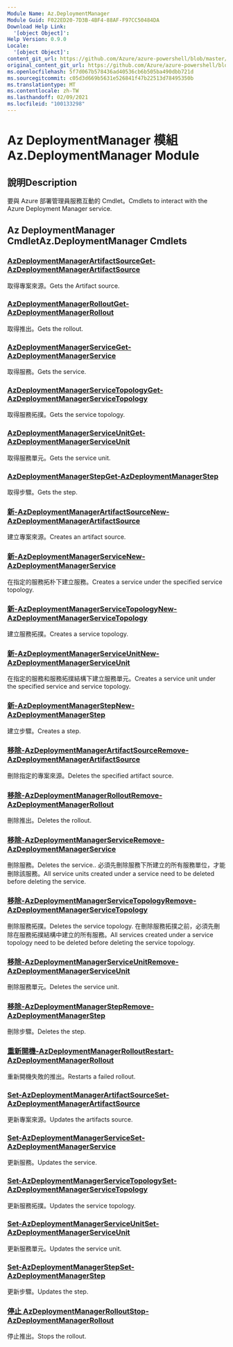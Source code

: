 ```yaml
---
Module Name: Az.DeploymentManager
Module Guid: F022ED20-7D3B-4BF4-88AF-F97CC50484DA
Download Help Link:
  '[object Object]': 
Help Version: 0.9.0
Locale:
  '[object Object]': 
content_git_url: https://github.com/Azure/azure-powershell/blob/master/src/DeploymentManager/DeploymentManager/help/Az.DeploymentManager.md
original_content_git_url: https://github.com/Azure/azure-powershell/blob/master/src/DeploymentManager/DeploymentManager/help/Az.DeploymentManager.md
ms.openlocfilehash: 5f7d067b578436ad40536cb6b505ba490dbb721d
ms.sourcegitcommit: c05d3d669b5631e526841f47b22513d78495350b
ms.translationtype: MT
ms.contentlocale: zh-TW
ms.lasthandoff: 02/09/2021
ms.locfileid: "100133298"
---
```

# <span data-ttu-id="4ff86-101">Az DeploymentManager 模組</span><span class="sxs-lookup"><span data-stu-id="4ff86-101">Az.DeploymentManager Module</span></span>
## <span data-ttu-id="4ff86-102">說明</span><span class="sxs-lookup"><span data-stu-id="4ff86-102">Description</span></span>
<span data-ttu-id="4ff86-103">要與 Azure 部署管理員服務互動的 Cmdlet。</span><span class="sxs-lookup"><span data-stu-id="4ff86-103">Cmdlets to interact with the Azure Deployment Manager service.</span></span>

## <span data-ttu-id="4ff86-104">Az DeploymentManager Cmdlet</span><span class="sxs-lookup"><span data-stu-id="4ff86-104">Az.DeploymentManager Cmdlets</span></span>
### [<span data-ttu-id="4ff86-105">AzDeploymentManagerArtifactSource</span><span class="sxs-lookup"><span data-stu-id="4ff86-105">Get-AzDeploymentManagerArtifactSource</span></span>](Get-AzDeploymentManagerArtifactSource.md)
<span data-ttu-id="4ff86-106">取得專案來源。</span><span class="sxs-lookup"><span data-stu-id="4ff86-106">Gets the Artifact source.</span></span>

### [<span data-ttu-id="4ff86-107">AzDeploymentManagerRollout</span><span class="sxs-lookup"><span data-stu-id="4ff86-107">Get-AzDeploymentManagerRollout</span></span>](Get-AzDeploymentManagerRollout.md)
<span data-ttu-id="4ff86-108">取得推出。</span><span class="sxs-lookup"><span data-stu-id="4ff86-108">Gets the rollout.</span></span>

### [<span data-ttu-id="4ff86-109">AzDeploymentManagerService</span><span class="sxs-lookup"><span data-stu-id="4ff86-109">Get-AzDeploymentManagerService</span></span>](Get-AzDeploymentManagerService.md)
<span data-ttu-id="4ff86-110">取得服務。</span><span class="sxs-lookup"><span data-stu-id="4ff86-110">Gets the service.</span></span>

### [<span data-ttu-id="4ff86-111">AzDeploymentManagerServiceTopology</span><span class="sxs-lookup"><span data-stu-id="4ff86-111">Get-AzDeploymentManagerServiceTopology</span></span>](Get-AzDeploymentManagerServiceTopology.md)
<span data-ttu-id="4ff86-112">取得服務拓撲。</span><span class="sxs-lookup"><span data-stu-id="4ff86-112">Gets the service topology.</span></span>

### [<span data-ttu-id="4ff86-113">AzDeploymentManagerServiceUnit</span><span class="sxs-lookup"><span data-stu-id="4ff86-113">Get-AzDeploymentManagerServiceUnit</span></span>](Get-AzDeploymentManagerServiceUnit.md)
<span data-ttu-id="4ff86-114">取得服務單元。</span><span class="sxs-lookup"><span data-stu-id="4ff86-114">Gets the service unit.</span></span>

### [<span data-ttu-id="4ff86-115">AzDeploymentManagerStep</span><span class="sxs-lookup"><span data-stu-id="4ff86-115">Get-AzDeploymentManagerStep</span></span>](Get-AzDeploymentManagerStep.md)
<span data-ttu-id="4ff86-116">取得步驟。</span><span class="sxs-lookup"><span data-stu-id="4ff86-116">Gets the step.</span></span>

### [<span data-ttu-id="4ff86-117">新-AzDeploymentManagerArtifactSource</span><span class="sxs-lookup"><span data-stu-id="4ff86-117">New-AzDeploymentManagerArtifactSource</span></span>](New-AzDeploymentManagerArtifactSource.md)
<span data-ttu-id="4ff86-118">建立專案來源。</span><span class="sxs-lookup"><span data-stu-id="4ff86-118">Creates an artifact source.</span></span>

### [<span data-ttu-id="4ff86-119">新-AzDeploymentManagerService</span><span class="sxs-lookup"><span data-stu-id="4ff86-119">New-AzDeploymentManagerService</span></span>](New-AzDeploymentManagerService.md)
<span data-ttu-id="4ff86-120">在指定的服務拓朴下建立服務。</span><span class="sxs-lookup"><span data-stu-id="4ff86-120">Creates a service under the specified service topology.</span></span>

### [<span data-ttu-id="4ff86-121">新-AzDeploymentManagerServiceTopology</span><span class="sxs-lookup"><span data-stu-id="4ff86-121">New-AzDeploymentManagerServiceTopology</span></span>](New-AzDeploymentManagerServiceTopology.md)
<span data-ttu-id="4ff86-122">建立服務拓撲。</span><span class="sxs-lookup"><span data-stu-id="4ff86-122">Creates a service topology.</span></span>

### [<span data-ttu-id="4ff86-123">新-AzDeploymentManagerServiceUnit</span><span class="sxs-lookup"><span data-stu-id="4ff86-123">New-AzDeploymentManagerServiceUnit</span></span>](New-AzDeploymentManagerServiceUnit.md)
<span data-ttu-id="4ff86-124">在指定的服務和服務拓撲結構下建立服務單元。</span><span class="sxs-lookup"><span data-stu-id="4ff86-124">Creates a service unit under the specified service and service topology.</span></span>

### [<span data-ttu-id="4ff86-125">新-AzDeploymentManagerStep</span><span class="sxs-lookup"><span data-stu-id="4ff86-125">New-AzDeploymentManagerStep</span></span>](New-AzDeploymentManagerStep.md)
<span data-ttu-id="4ff86-126">建立步驟。</span><span class="sxs-lookup"><span data-stu-id="4ff86-126">Creates a step.</span></span>

### [<span data-ttu-id="4ff86-127">移除-AzDeploymentManagerArtifactSource</span><span class="sxs-lookup"><span data-stu-id="4ff86-127">Remove-AzDeploymentManagerArtifactSource</span></span>](Remove-AzDeploymentManagerArtifactSource.md)
<span data-ttu-id="4ff86-128">刪除指定的專案來源。</span><span class="sxs-lookup"><span data-stu-id="4ff86-128">Deletes the specified artifact source.</span></span>

### [<span data-ttu-id="4ff86-129">移除-AzDeploymentManagerRollout</span><span class="sxs-lookup"><span data-stu-id="4ff86-129">Remove-AzDeploymentManagerRollout</span></span>](Remove-AzDeploymentManagerRollout.md)
<span data-ttu-id="4ff86-130">刪除推出。</span><span class="sxs-lookup"><span data-stu-id="4ff86-130">Deletes the rollout.</span></span>

### [<span data-ttu-id="4ff86-131">移除-AzDeploymentManagerService</span><span class="sxs-lookup"><span data-stu-id="4ff86-131">Remove-AzDeploymentManagerService</span></span>](Remove-AzDeploymentManagerService.md)
<span data-ttu-id="4ff86-132">刪除服務。</span><span class="sxs-lookup"><span data-stu-id="4ff86-132">Deletes the service..</span></span> <span data-ttu-id="4ff86-133">必須先刪除服務下所建立的所有服務單位，才能刪除該服務。</span><span class="sxs-lookup"><span data-stu-id="4ff86-133">All service units created under a service need to be deleted before deleting the service.</span></span>

### [<span data-ttu-id="4ff86-134">移除-AzDeploymentManagerServiceTopology</span><span class="sxs-lookup"><span data-stu-id="4ff86-134">Remove-AzDeploymentManagerServiceTopology</span></span>](Remove-AzDeploymentManagerServiceTopology.md)
<span data-ttu-id="4ff86-135">刪除服務拓撲。</span><span class="sxs-lookup"><span data-stu-id="4ff86-135">Deletes the service topology.</span></span> <span data-ttu-id="4ff86-136">在刪除服務拓撲之前，必須先刪除在服務拓撲結構中建立的所有服務。</span><span class="sxs-lookup"><span data-stu-id="4ff86-136">All services created under a service topology need to be deleted before deleting the service topology.</span></span>

### [<span data-ttu-id="4ff86-137">移除-AzDeploymentManagerServiceUnit</span><span class="sxs-lookup"><span data-stu-id="4ff86-137">Remove-AzDeploymentManagerServiceUnit</span></span>](Remove-AzDeploymentManagerServiceUnit.md)
<span data-ttu-id="4ff86-138">刪除服務單元。</span><span class="sxs-lookup"><span data-stu-id="4ff86-138">Deletes the service unit.</span></span>

### [<span data-ttu-id="4ff86-139">移除-AzDeploymentManagerStep</span><span class="sxs-lookup"><span data-stu-id="4ff86-139">Remove-AzDeploymentManagerStep</span></span>](Remove-AzDeploymentManagerStep.md)
<span data-ttu-id="4ff86-140">刪除步驟。</span><span class="sxs-lookup"><span data-stu-id="4ff86-140">Deletes the step.</span></span>

### [<span data-ttu-id="4ff86-141">重新開機-AzDeploymentManagerRollout</span><span class="sxs-lookup"><span data-stu-id="4ff86-141">Restart-AzDeploymentManagerRollout</span></span>](Restart-AzDeploymentManagerRollout.md)
<span data-ttu-id="4ff86-142">重新開機失敗的推出。</span><span class="sxs-lookup"><span data-stu-id="4ff86-142">Restarts a failed rollout.</span></span>

### [<span data-ttu-id="4ff86-143">Set-AzDeploymentManagerArtifactSource</span><span class="sxs-lookup"><span data-stu-id="4ff86-143">Set-AzDeploymentManagerArtifactSource</span></span>](Set-AzDeploymentManagerArtifactSource.md)
<span data-ttu-id="4ff86-144">更新專案來源。</span><span class="sxs-lookup"><span data-stu-id="4ff86-144">Updates the artifacts source.</span></span>

### [<span data-ttu-id="4ff86-145">Set-AzDeploymentManagerService</span><span class="sxs-lookup"><span data-stu-id="4ff86-145">Set-AzDeploymentManagerService</span></span>](Set-AzDeploymentManagerService.md)
<span data-ttu-id="4ff86-146">更新服務。</span><span class="sxs-lookup"><span data-stu-id="4ff86-146">Updates the service.</span></span>

### [<span data-ttu-id="4ff86-147">Set-AzDeploymentManagerServiceTopology</span><span class="sxs-lookup"><span data-stu-id="4ff86-147">Set-AzDeploymentManagerServiceTopology</span></span>](Set-AzDeploymentManagerServiceTopology.md)
<span data-ttu-id="4ff86-148">更新服務拓撲。</span><span class="sxs-lookup"><span data-stu-id="4ff86-148">Updates the service topology.</span></span>

### [<span data-ttu-id="4ff86-149">Set-AzDeploymentManagerServiceUnit</span><span class="sxs-lookup"><span data-stu-id="4ff86-149">Set-AzDeploymentManagerServiceUnit</span></span>](Set-AzDeploymentManagerServiceUnit.md)
<span data-ttu-id="4ff86-150">更新服務單元。</span><span class="sxs-lookup"><span data-stu-id="4ff86-150">Updates the service unit.</span></span>

### [<span data-ttu-id="4ff86-151">Set-AzDeploymentManagerStep</span><span class="sxs-lookup"><span data-stu-id="4ff86-151">Set-AzDeploymentManagerStep</span></span>](Set-AzDeploymentManagerStep.md)
<span data-ttu-id="4ff86-152">更新步驟。</span><span class="sxs-lookup"><span data-stu-id="4ff86-152">Updates the step.</span></span>

### [<span data-ttu-id="4ff86-153">停止 AzDeploymentManagerRollout</span><span class="sxs-lookup"><span data-stu-id="4ff86-153">Stop-AzDeploymentManagerRollout</span></span>](Stop-AzDeploymentManagerRollout.md)
<span data-ttu-id="4ff86-154">停止推出。</span><span class="sxs-lookup"><span data-stu-id="4ff86-154">Stops the rollout.</span></span>

